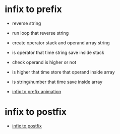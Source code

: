 
# infix to prefix

* reverse string
 * run loop that reverse string
 * create operator stack and operand array string
 * is operator that time string save inside  stack
  * check operand is higher or not
   * is higher that time store that operand inside array
 * is string/number that time save inside array

* [infix to prefix animation](https://www.youtube.com/watch?v=sJ0VhIbvCtc)

# infix to postfix

* [infix to postfix](https://www.youtube.com/watch?v=OVFwgYrMShw)
